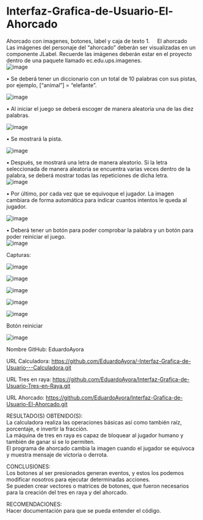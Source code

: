 # Interfaz-Grafica-de-Usuario-El-Ahorcado
Ahorcado con imagenes, botones, label y caja de texto
1.       El ahorcado       Las imágenes del personaje del “ahorcado” deberán ser visualizadas en   un componente JLabel. Recuerde las imágenes deberán estar en el proyecto   dentro de una paquete llamado ec.edu.ups.imagenes.     
                    
![image](https://user-images.githubusercontent.com/49033198/57312516-58a25000-70b3-11e9-93d9-6d61de387052.png)

 
• Se deberá tener un diccionario con un total de 10 palabras con sus pistas,   por ejemplo, [“animal”] = “elefante”.              

![image](https://user-images.githubusercontent.com/49033198/57312526-5f30c780-70b3-11e9-956f-bb1d0f4c269e.png)


• Al iniciar el juego se deberá escoger de manera aleatoria una de las   diez palabras.                  

![image](https://user-images.githubusercontent.com/49033198/57312547-65bf3f00-70b3-11e9-9c0d-6bb0427d0304.png)


• Se mostrará la pista.                                                      

![image](https://user-images.githubusercontent.com/49033198/57312561-6bb52000-70b3-11e9-9493-66806bfdc5ca.png)


• Después, se mostrará una letra de manera aleatorio. Si la letra seleccionada   de manera aleatoria se encuentra varias veces dentro de la palabra, se deberá   mostrar todas las repeticiones de dicha letra.              
![image](https://user-images.githubusercontent.com/49033198/57312576-72439780-70b3-11e9-9c66-6654dee57630.png)


• Por último, por cada vez que se equivoque el jugador. La imagen cambiara   de forma automática para indicar cuantos intentos le queda al jugador.              

![image](https://user-images.githubusercontent.com/49033198/57312586-78397880-70b3-11e9-88ef-e0f9c791296c.png)


• Deberá tener un botón para poder comprobar la palabra y un botón para   poder reiniciar el juego.             
![image](https://user-images.githubusercontent.com/49033198/57312603-838ca400-70b3-11e9-84d0-290f448faa88.png)


Capturas:                      

![image](https://user-images.githubusercontent.com/49033198/57312617-8be4df00-70b3-11e9-9067-a9cbb82e20e2.png)

![image](https://user-images.githubusercontent.com/49033198/57312625-91422980-70b3-11e9-906a-4d43bd84c64f.png)

![image](https://user-images.githubusercontent.com/49033198/57312637-969f7400-70b3-11e9-98a4-3adab217dca4.png)

![image](https://user-images.githubusercontent.com/49033198/57312647-9acb9180-70b3-11e9-9a83-2eca933b28e5.png)

![image](https://user-images.githubusercontent.com/49033198/57312657-a028dc00-70b3-11e9-9fd9-e6a8da195a60.png)

Botón reiniciar

![image](https://user-images.githubusercontent.com/49033198/57312694-adde6180-70b3-11e9-9c57-197a3de915f5.png)


Nombre GitHub: EduardoAyora   

URL Calculadora: https://github.com/EduardoAyora/-Interfaz-Grafica-de-Usuario---Calculadora.git   

URL Tres en raya: https://github.com/EduardoAyora/Interfaz-Grafica-de-Usuario-Tres-en-Raya.git   

URL Ahorcado: https://github.com/EduardoAyora/Interfaz-Grafica-de-Usuario-El-Ahorcado.git

RESULTADO(S)   OBTENIDO(S):   
La calculadora realiza las operaciones básicas así   como también raíz, porcentaje, e invertir la fracción.   
La máquina de tres en raya es capaz de bloquear al   jugador humano y también de ganar si se lo permiten.   
El programa de ahorcado cambia la imagen cuando el   jugador se equivoca y muestra mensaje de victoria o derrota.

CONCLUSIONES:   
Los botones al ser presionados generan eventos, y   estos los podemos modificar nosotros para ejecutar determinadas acciones.   
Se pueden crear vectores o matrices de botones, que   fueron necesarios para la creación del tres en raya y del ahorcado.

RECOMENDACIONES:   
Hacer documentación para que se pueda entender el   código.

